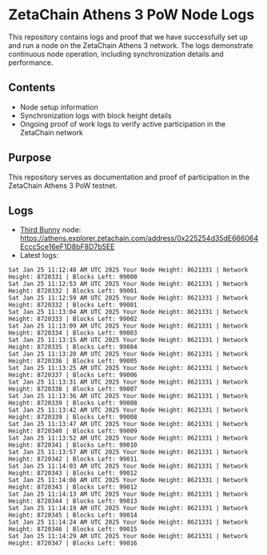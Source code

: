 # ZetaChain Athens 3 PoW Node Logs
This repository contains logs and proof that we have successfully set up and run a node on the ZetaChain Athens 3 network. The logs demonstrate continuous node operation, including synchronization details and performance.

## Contents
- Node setup information
- Synchronization logs with block height details
- Ongoing proof of work logs to verify active participation in the ZetaChain network

## Purpose
This repository serves as documentation and proof of participation in the ZetaChain Athens 3 PoW testnet.

## Logs

- [Third Bunny](https://thirdbunny.xyz/) node: https://athens.explorer.zetachain.com/address/0x225254d35dE666064Eccc5ce16eF1D8bF8D7b5EE
- Latest logs:
```
Sat Jan 25 11:12:48 AM UTC 2025 Your Node Height: 8621331 | Network Height: 8720331 | Blocks Left: 99000
Sat Jan 25 11:12:53 AM UTC 2025 Your Node Height: 8621331 | Network Height: 8720332 | Blocks Left: 99001
Sat Jan 25 11:12:59 AM UTC 2025 Your Node Height: 8621331 | Network Height: 8720332 | Blocks Left: 99001
Sat Jan 25 11:13:04 AM UTC 2025 Your Node Height: 8621331 | Network Height: 8720333 | Blocks Left: 99002
Sat Jan 25 11:13:09 AM UTC 2025 Your Node Height: 8621331 | Network Height: 8720334 | Blocks Left: 99003
Sat Jan 25 11:13:15 AM UTC 2025 Your Node Height: 8621331 | Network Height: 8720335 | Blocks Left: 99004
Sat Jan 25 11:13:20 AM UTC 2025 Your Node Height: 8621331 | Network Height: 8720336 | Blocks Left: 99005
Sat Jan 25 11:13:25 AM UTC 2025 Your Node Height: 8621331 | Network Height: 8720337 | Blocks Left: 99006
Sat Jan 25 11:13:31 AM UTC 2025 Your Node Height: 8621331 | Network Height: 8720338 | Blocks Left: 99007
Sat Jan 25 11:13:36 AM UTC 2025 Your Node Height: 8621331 | Network Height: 8720339 | Blocks Left: 99008
Sat Jan 25 11:13:42 AM UTC 2025 Your Node Height: 8621331 | Network Height: 8720339 | Blocks Left: 99008
Sat Jan 25 11:13:47 AM UTC 2025 Your Node Height: 8621331 | Network Height: 8720340 | Blocks Left: 99009
Sat Jan 25 11:13:52 AM UTC 2025 Your Node Height: 8621331 | Network Height: 8720341 | Blocks Left: 99010
Sat Jan 25 11:13:57 AM UTC 2025 Your Node Height: 8621331 | Network Height: 8720342 | Blocks Left: 99011
Sat Jan 25 11:14:03 AM UTC 2025 Your Node Height: 8621331 | Network Height: 8720343 | Blocks Left: 99012
Sat Jan 25 11:14:08 AM UTC 2025 Your Node Height: 8621331 | Network Height: 8720343 | Blocks Left: 99012
Sat Jan 25 11:14:13 AM UTC 2025 Your Node Height: 8621331 | Network Height: 8720344 | Blocks Left: 99013
Sat Jan 25 11:14:19 AM UTC 2025 Your Node Height: 8621331 | Network Height: 8720345 | Blocks Left: 99014
Sat Jan 25 11:14:24 AM UTC 2025 Your Node Height: 8621331 | Network Height: 8720346 | Blocks Left: 99015
Sat Jan 25 11:14:29 AM UTC 2025 Your Node Height: 8621331 | Network Height: 8720347 | Blocks Left: 99016
```
